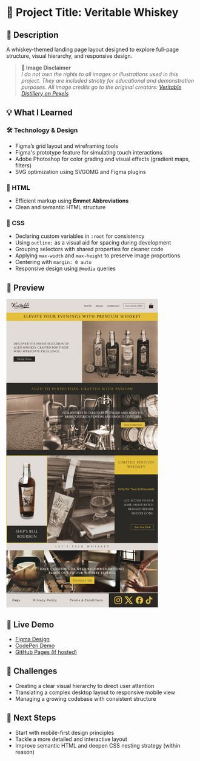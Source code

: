 # 🥃 Project Title: Veritable Whiskey

## 📄 Description

A whiskey-themed landing page layout designed to explore full-page structure, visual hierarchy, and responsive design.

> **📸 Image Disclaimer**  
> *I do not own the rights to all images or illustrations used in this project. They are included strictly for educational and demonstration purposes. All image credits go to the original creators: [Veritable Distillery on Pexels](https://www.pexels.com/@veritabledistillery)*

## 💡 What I Learned

### 🛠️ Technology & Design

- Figma’s grid layout and wireframing tools  
- Figma's prototype feature for simulating touch interactions  
- Adobe Photoshop for color grading and visual effects (gradient maps, filters)  
- SVG optimization using SVGOMG and Figma plugins

### 🧱 HTML

- Efficient markup using **Emmet Abbreviations**  
- Clean and semantic HTML structure  

### 🎨 CSS

- Declaring custom variables in `:root` for consistency  
- Using `outline:` as a visual aid for spacing during development  
- Grouping selectors with shared properties for cleaner code  
- Applying `max-width` and `max-height` to preserve image proportions  
- Centering with `margin: 0 auto`  
- Responsive design using `@media` queries

## 📸 Preview

<img src="./Layout/Whiskey_Layout.jpeg" alt="Layout Preview" width="400"/>

## 🔗 Live Demo

- [Figma Design](https://www.figma.com/design/92VIakhv5NP5rtJ92STM2i/Coffee---Whiskey?m=auto&t=6PYGkzoQlVAESRJ9-1)  
- [CodePen Demo](https://your-codepen-link)  
- [GitHub Pages (if hosted)](https://your-github-pages-link)

## 🚧 Challenges

- Creating a clear visual hierarchy to direct user attention  
- Translating a complex desktop layout to responsive mobile view  
- Managing a growing codebase with consistent structure

## 🧠 Next Steps

- Start with mobile-first design principles  
- Tackle a more detailed and interactive layout  
- Improve semantic HTML and deepen CSS nesting strategy (within reason)
